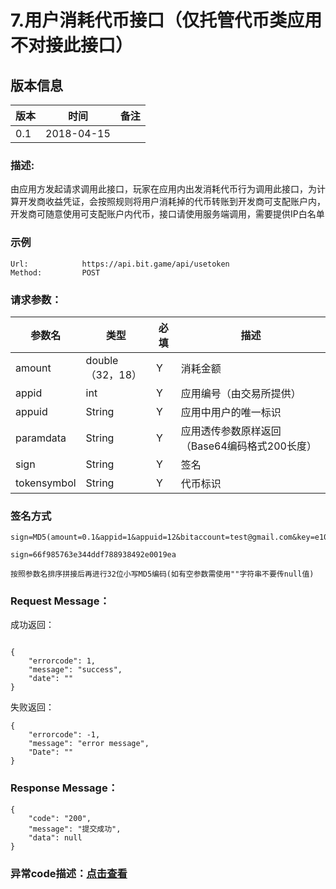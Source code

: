 # 7.用户消耗代币接口（仅托管代币类应用不对接此接口）

## 版本信息
版本 | 时间 |   备注
-- | -- |   --
0.1 | 2018-04-15

### 描述:
由应用方发起请求调用此接口，玩家在应用内出发消耗代币行为调用此接口，为计算开发商收益凭证，会按照规则将用户消耗掉的代币转账到开发商可支配账户内，开发商可随意使用可支配账户内代币，接口请使用服务端调用，需要提供IP白名单


### 示例

``` 
Url:            https://api.bit.game/api/usetoken
Method:         POST

```

### 请求参数：


 参数名           |     类型        |必填| 描述         
------------ |     -------------|------|         -----------
 amount  |   double（32，18） |Y|   消耗金额
 appid    |   int |Y|   应用编号（由交易所提供）
 appuid   |   String  |Y|   应用中用户的唯一标识
 paramdata  |   String  |Y|   应用透传参数原样返回（Base64编码格式200长度）
 sign     | String  |Y| 签名   
 tokensymbol    |   String  |Y|   代币标识
 
 
 ### 签名方式
 ```
 sign=MD5(amount=0.1&appid=1&appuid=12&bitaccount=test@gmail.com&key=e10adc3949ba59abbe56e057f20f883e&paramdata=MTIzNDU2&tokensymbol=bgx).toLowerCase()
 
 sign=66f985763e344ddf788938492e0019ea
 
 按照参数名排序拼接后再进行32位小写MD5编码(如有空参数需使用""字符串不要传null值)
 ```
 ### Request Message：
 成功返回：
``` 

{
    "errorcode": 1,
    "message": "success",
    "date": ""
}
```

失败返回：
``` 
{
    "errorcode": -1,
    "message": "error message",
    "Date": ""
}
```
### Response Message：

``` 
{
    "code": "200",
    "message": "提交成功",
    "data": null
}

```


### 异常code描述：[点击查看](http://note.youdao.com/noteshare?id=19354d850117ebb779e05aaa2a8c2d33&sub=59A85E4F87074E388CB20CFE46825FCA)
